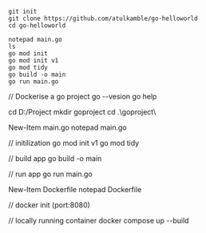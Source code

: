 ```
git init
git clone https://github.com/atulkamble/go-helloworld
cd go-helloworld

notepad main.go
ls
go mod init
go mod init v1
go mod tidy
go build -o main
go run main.go
```
// Dockerise a go project
go --vesion
go help

cd D:/Project
mkdir goproject
cd .\goproject\

New-Item main.go
notepad main.go

// initilization
go mod init v1
go mod tidy

// build app
go build -o main

// run app
go run main.go

New-Item Dockerfile
notepad Dockerfile

// docker init
(port:8080)

// locally running container
docker compose up --build

